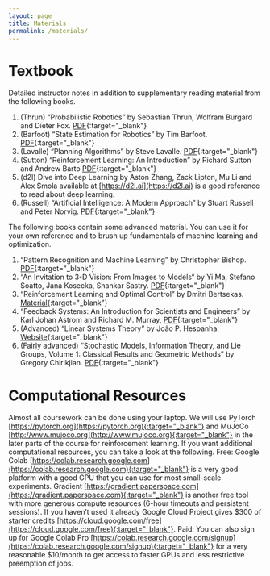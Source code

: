 ```yaml
---
layout: page
title: Materials
permalink: /materials/
---
```


# Textbook
Detailed instructor notes in addition to supplementary reading material from the following books.
1. (Thrun) “Probabilistic Robotics” by Sebastian Thrun, Wolfram Burgard and Dieter Fox. [PDF](https://docs.ufpr.br/~danielsantos/ProbabilisticRobotics.pdf){:target="_blank"}
2. (Barfoot) “State Estimation for Robotics” by Tim Barfoot. [PDF](http://asrl.utias.utoronto.ca/~tdb/bib/barfoot_ser17.pdf){:target="_blank"}
3. (Lavalle) “Planning Algorithms” by Steve Lavalle. [PDF](http://lavalle.pl/planning/){:target="_blank"}
4. (Sutton) “Reinforcement Learning: An Introduction” by Richard Sutton and Andrew Barto [PDF](http://incompleteideas.net/book/the-book.html){:target="_blank"}
5. (d2l) Dive into Deep Learning by Aston Zhang, Zack Lipton, Mu Li and Alex Smola available at [https://d2l.ai](https://d2l.ai) is a good reference to read about deep learning.
6. (Russell) “Artificial Intelligence: A Modern Approach” by Stuart Russell and Peter Norvig. [PDF](https://www.cin.ufpe.br/~tfl2/artificial-intelligence-modern-approach.9780131038059.25368.pdf){:target="_blank"}

The following books contain some advanced material. You can use it for your own reference and to brush up fundamentals of machine learning and optimization.
1. “Pattern Recognition and Machine Learning” by Christopher Bishop. [PDF](http://users.isr.ist.utl.pt/~wurmd/Livros/school/Bishop%20-%20Pattern%20Recognition%20And%20Machine%20Learning%20-%20Springer%20%202006.pdf){:target="_blank"}
2. “An Invitation to 3-D Vision: From Images to Models“ by Yi Ma, Stefano Soatto, Jana Kosecka, Shankar Sastry. [PDF](https://www.eecis.udel.edu/~cer/arv/readings/old_mkss.pdf){:target="_blank"}
3. “Reinforcement Learning and Optimal Control” by Dmitri Bertsekas. [Material](https://web.mit.edu/dimitrib/www/RLbook.html){:target="_blank"}
4. “Feedback Systems: An Introduction for Scientists and Engineers” by Karl Johan Astrom and Richard M. Murray, [PDF](http://www.cds.caltech.edu/~murray/books/AM08/pdf/am08-complete_28Sep12.pdf){:target="_blank"}
5. (Advanced) “Linear Systems Theory” by João P. Hespanha. [Website](https://web.ece.ucsb.edu/~hespanha/linearsystems/){:target="_blank"}
6. (Fairly advanced) “Stochastic Models, Information Theory, and Lie Groups, Volume 1: Classical Results and Geometric Methods” by Gregory Chirikjian. [PDF](http://entsphere.com/pub/pdf/2000%20Chirikjian,%20Stochastic%20Models,%20Information%20Theory,%20and%20Lie%20Groups.pdf){:target="_blank"}

# Computational Resources
Almost all coursework can be done using your laptop. We will use PyTorch [https://pytorch.org](https://pytorch.org){:target="_blank"} and MuJoCo [http://www.mujoco.org](http://www.mujoco.org){:target="_blank"} in the later parts of the course for reinforcement learning. If you want additional computational resources, you can take a look at the following.
Free: Google Colab [https://colab.research.google.com](https://colab.research.google.com){:target="_blank"} is a very good platform with a good GPU that you can use for most small-scale experiments. Gradient [https://gradient.paperspace.com](https://gradient.paperspace.com){:target="_blank"} is another free tool with more generous compute resources (6-hour timeouts and persistent sessions). If you haven’t used it already Google Cloud Project gives $300 of starter credits [https://cloud.google.com/free](https://cloud.google.com/free){:target="_blank"}.
Paid: You can also sign up for Google Colab Pro [https://colab.research.google.com/signup](https://colab.research.google.com/signup){:target="_blank"} for a very reasonable $10/month to get access to faster GPUs and less restrictive preemption of jobs.
